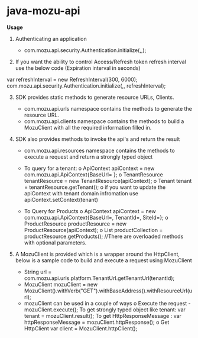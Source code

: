 
java-mozu-api
=============
<b>Usage</b><br/>

1. Authenticating an application<br/>
	- com.mozu.api.security.Authentication.initialize(<ApplicationID>,<SharedSecret>,<Mozu Reverse Proxy Url>);
	
2. If you want the ability to control Access/Refresh token refresh interval use the below code (Expiration interval in seconds)

var refreshInterval = new RefreshInterval(300, 6000);<br/>
com.mozu.api.security.Authentication.initialize(<AuthInfo>,<Mozu Reverse Proxy Url>, refreshInterval);

3. SDK provides static methods to generate resource URLs, Clients.

	- com.mozu.api.urls namespace contains the methods to generate the resource URL. 
	- com.mozu.api.clients namespace contains the methods to build a MozuClient with all the required information filled in.

4. SDK also provides methods to invoke the api's and return the result
	- com.mozu.api.resources namespace contains the methods to execute a request and return a strongly typed object
	- To query for a tenant:
		o ApiContext apiContext = new com.mozu.api.ApiContext{BaseUrl=<reverseProxyUrl> };
		o TenantResource tenantResource = new TenantResource(apiContext);
		o Tenant tenant = tenantResource.getTenant(<tenantId>);
        o if you want to update the apiContext with tenant domain infromation use apiContext.setContext(tenant)
        
    - To Query for Products
       o ApiContext apiContext = new com.mozu.api.ApiContext{BaseUrl=<reverseProxyUrl>, TenantId=<tenantId>, SiteId=<siteId>};
       o ProductResource productResource = new ProductResource(apiContext);
       o List<Product> productCollection = productResource.getProducts(); //There are overloaded methods with optional parameters. 

5. A MozuClient is provided which is a wrapper around the HttpClient, below is a sample code to build and execute a request using MozuClient
	- String url = com.mozu.api.urls.platform.TenantUrl.getTenantUrl(tenantId);
    - MozuClient mozuClient = new MozuClient<Tenant>().withVerb("GET").withBaseAddress(<HP RP or Tenant URL>).withResourceUrl(url);
    - mozuClient can be used in a couple of ways
        o Execute the request - mozuClient.execute();
            To get strongly typed object like tenant: var tenant = mozuClient.result();
            To get HttpResponseMessage : var httpResponseMessage = mozuClient.httpResponse();
        o Get HttpClient var client = MozuClient.httpClient();

